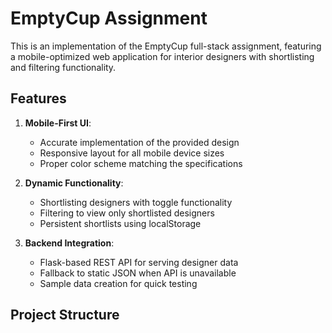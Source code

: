 # EmptyCup Assignment

This is an implementation of the EmptyCup full-stack assignment, featuring a mobile-optimized web application for interior designers with shortlisting and filtering functionality.

## Features

1. **Mobile-First UI**:
   - Accurate implementation of the provided design
   - Responsive layout for all mobile device sizes
   - Proper color scheme matching the specifications

2. **Dynamic Functionality**:
   - Shortlisting designers with toggle functionality
   - Filtering to view only shortlisted designers
   - Persistent shortlists using localStorage

3. **Backend Integration**:
   - Flask-based REST API for serving designer data
   - Fallback to static JSON when API is unavailable
   - Sample data creation for quick testing

## Project Structure
